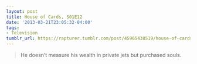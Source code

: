 ```yaml
---
layout: post
title: House of Cards, S01E12
date: '2013-03-21T23:05:32-04:00'
tags:
- Television
tumblr_url: https://rapturer.tumblr.com/post/45965438519/house-of-cards-s01e12
---
```

> He doesn’t measure his wealth in private jets but purchased souls.

